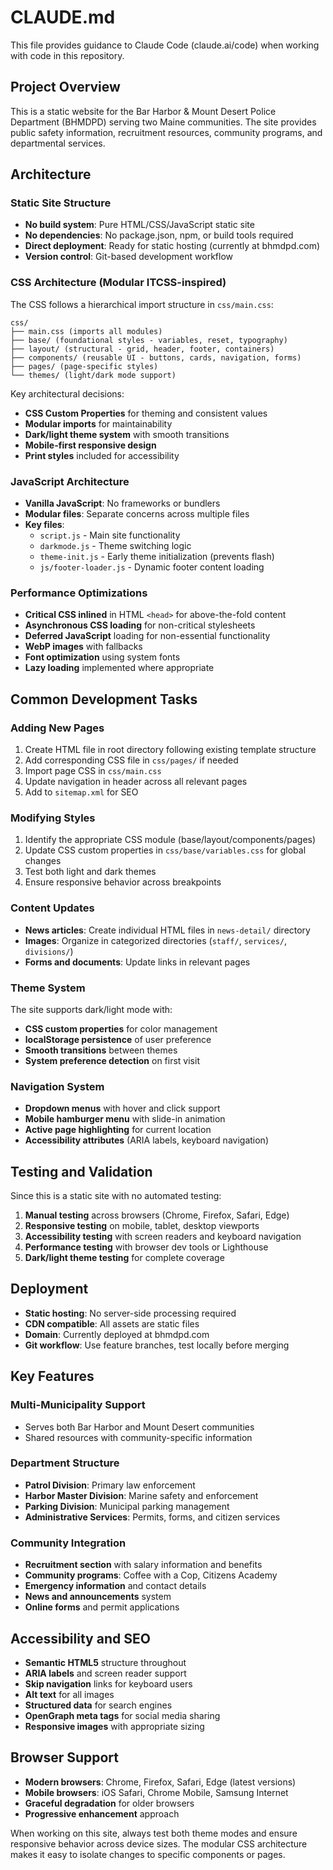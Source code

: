 # CLAUDE.md

This file provides guidance to Claude Code (claude.ai/code) when working with code in this repository.

## Project Overview

This is a static website for the Bar Harbor & Mount Desert Police Department (BHMDPD) serving two Maine communities. The site provides public safety information, recruitment resources, community programs, and departmental services.

## Architecture

### Static Site Structure
- **No build system**: Pure HTML/CSS/JavaScript static site
- **No dependencies**: No package.json, npm, or build tools required
- **Direct deployment**: Ready for static hosting (currently at bhmdpd.com)
- **Version control**: Git-based development workflow

### CSS Architecture (Modular ITCSS-inspired)
The CSS follows a hierarchical import structure in `css/main.css`:

```
css/
├── main.css (imports all modules)
├── base/ (foundational styles - variables, reset, typography)
├── layout/ (structural - grid, header, footer, containers)
├── components/ (reusable UI - buttons, cards, navigation, forms)
├── pages/ (page-specific styles)
└── themes/ (light/dark mode support)
```

Key architectural decisions:
- **CSS Custom Properties** for theming and consistent values
- **Modular imports** for maintainability
- **Dark/light theme system** with smooth transitions
- **Mobile-first responsive design**
- **Print styles** included for accessibility

### JavaScript Architecture
- **Vanilla JavaScript**: No frameworks or bundlers
- **Modular files**: Separate concerns across multiple files
- **Key files**:
  - `script.js` - Main site functionality
  - `darkmode.js` - Theme switching logic
  - `theme-init.js` - Early theme initialization (prevents flash)
  - `js/footer-loader.js` - Dynamic footer content loading

### Performance Optimizations
- **Critical CSS inlined** in HTML `<head>` for above-the-fold content
- **Asynchronous CSS loading** for non-critical stylesheets
- **Deferred JavaScript** loading for non-essential functionality
- **WebP images** with fallbacks
- **Font optimization** using system fonts
- **Lazy loading** implemented where appropriate

## Common Development Tasks

### Adding New Pages
1. Create HTML file in root directory following existing template structure
2. Add corresponding CSS file in `css/pages/` if needed
3. Import page CSS in `css/main.css`
4. Update navigation in header across all relevant pages
5. Add to `sitemap.xml` for SEO

### Modifying Styles
1. Identify the appropriate CSS module (base/layout/components/pages)
2. Update CSS custom properties in `css/base/variables.css` for global changes
3. Test both light and dark themes
4. Ensure responsive behavior across breakpoints

### Content Updates
- **News articles**: Create individual HTML files in `news-detail/` directory
- **Images**: Organize in categorized directories (`staff/`, `services/`, `divisions/`)
- **Forms and documents**: Update links in relevant pages

### Theme System
The site supports dark/light mode with:
- **CSS custom properties** for color management
- **localStorage persistence** of user preference
- **Smooth transitions** between themes
- **System preference detection** on first visit

### Navigation System
- **Dropdown menus** with hover and click support
- **Mobile hamburger menu** with slide-in animation
- **Active page highlighting** for current location
- **Accessibility attributes** (ARIA labels, keyboard navigation)

## Testing and Validation

Since this is a static site with no automated testing:
1. **Manual testing** across browsers (Chrome, Firefox, Safari, Edge)
2. **Responsive testing** on mobile, tablet, desktop viewports
3. **Accessibility testing** with screen readers and keyboard navigation
4. **Performance testing** with browser dev tools or Lighthouse
5. **Dark/light theme testing** for complete coverage

## Deployment

- **Static hosting**: No server-side processing required
- **CDN compatible**: All assets are static files
- **Domain**: Currently deployed at bhmdpd.com
- **Git workflow**: Use feature branches, test locally before merging

## Key Features

### Multi-Municipality Support
- Serves both Bar Harbor and Mount Desert communities
- Shared resources with community-specific information

### Department Structure
- **Patrol Division**: Primary law enforcement
- **Harbor Master Division**: Marine safety and enforcement
- **Parking Division**: Municipal parking management
- **Administrative Services**: Permits, forms, and citizen services

### Community Integration
- **Recruitment section** with salary information and benefits
- **Community programs**: Coffee with a Cop, Citizens Academy
- **Emergency information** and contact details
- **News and announcements** system
- **Online forms** and permit applications

## Accessibility and SEO

- **Semantic HTML5** structure throughout
- **ARIA labels** and screen reader support
- **Skip navigation** links for keyboard users
- **Alt text** for all images
- **Structured data** for search engines
- **OpenGraph meta tags** for social media sharing
- **Responsive images** with appropriate sizing

## Browser Support

- **Modern browsers**: Chrome, Firefox, Safari, Edge (latest versions)
- **Mobile browsers**: iOS Safari, Chrome Mobile, Samsung Internet
- **Graceful degradation** for older browsers
- **Progressive enhancement** approach

When working on this site, always test both theme modes and ensure responsive behavior across device sizes. The modular CSS architecture makes it easy to isolate changes to specific components or pages.